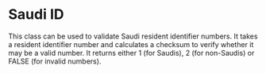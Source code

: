# Saudi ID
This class can be used to validate Saudi resident identifier numbers.  It takes a resident identifier number and calculates a checksum to verify whether it may be a valid number.  It returns either 1 (for Saudis), 2 (for non-Saudis) or FALSE (for invalid numbers).
